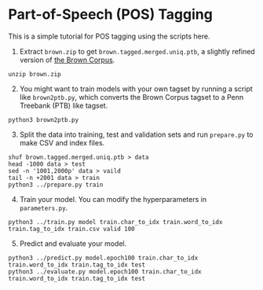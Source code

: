 # Part-of-Speech (POS) Tagging

This is a simple tutorial for POS tagging using the scripts here.

1. Extract `brown.zip` to get `brown.tagged.merged.uniq.ptb`, a slightly refined version of [the Brown Corpus](https://en.wikipedia.org/wiki/Brown_Corpus).

```
unzip brown.zip
```

2. You might want to train models with your own tagset by running a script like `brown2ptb.py`, which converts the Brown Corpus tagset to a Penn Treebank (PTB) like tagset.

```
python3 brown2ptb.py
```

3. Split the data into training, test and validation sets and run `prepare.py` to make CSV and index files.

```
shuf brown.tagged.merged.uniq.ptb > data
head -1000 data > test
sed -n '1001,2000p' data > vaild
tail -n +2001 data > train
python3 ../prepare.py train
```

4. Train your model. You can modify the hyperparameters in `parameters.py`.

```
python3 ../train.py model train.char_to_idx train.word_to_idx train.tag_to_idx train.csv valid 100
```

5. Predict and evaluate your model.

```
python3 ../predict.py model.epoch100 train.char_to_idx train.word_to_idx train.tag_to_idx test
python3 ../evaluate.py model.epoch100 train.char_to_idx train.word_to_idx train.tag_to_idx test
```
